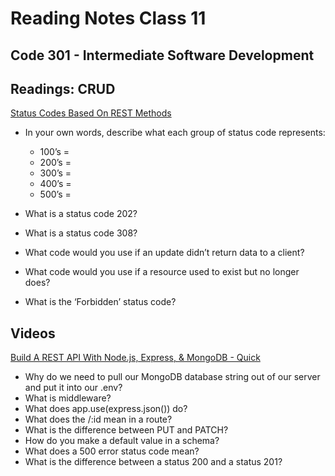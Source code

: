# Reading Notes Class 11

## Code 301 - Intermediate Software Development

## Readings: CRUD

[Status Codes Based On REST Methods](https://www.moesif.com/blog/technical/api-design/Which-HTTP-Status-Code-To-Use-For-Every-CRUD-App/)

- In your own words, describe what each group of status code represents:
  - 100’s =
  - 200’s =
  - 300’s =
  - 400’s =
  - 500’s =

- What is a status code 202?
- What is a status code 308?
- What code would you use if an update didn’t return data to a client?
- What code would you use if a resource used to exist but no longer does?
- What is the ‘Forbidden’ status code?

## Videos

[Build A REST API With Node.js, Express, & MongoDB - Quick](https://www.youtube.com/channel/UCFbNIlppjAuEX4znoulh0Cw)

- Why do we need to pull our MongoDB database string out of our server and put it into our .env?
- What is middleware?
- What does app.use(express.json()) do?
- What does the /:id mean in a route?
- What is the difference between PUT and PATCH?
- How do you make a default value in a schema?
- What does a 500 error status code mean?
- What is the difference between a status 200 and a status 201?


